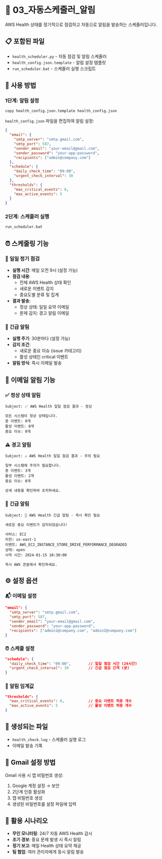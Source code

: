 # 📁 03_자동스케줄러_알림

AWS Health 상태를 정기적으로 점검하고 자동으로 알림을 발송하는 스케줄러입니다.

## 📋 포함된 파일

- `health_scheduler.py` - 자동 점검 및 알림 스케줄러
- `health_config.json.template` - 알림 설정 템플릿
- `run_scheduler.bat` - 스케줄러 실행 스크립트

## 🚀 사용 방법

### 1단계: 알림 설정
```bash
copy health_config.json.template health_config.json
```

`health_config.json` 파일을 편집하여 알림 설정:

```json
{
  "email": {
    "smtp_server": "smtp.gmail.com",
    "smtp_port": 587,
    "sender_email": "your-email@gmail.com",
    "sender_password": "your-app-password",
    "recipients": ["admin@company.com"]
  },
  "schedule": {
    "daily_check_time": "09:00",
    "urgent_check_interval": 30
  },
  "thresholds": {
    "max_critical_events": 0,
    "max_active_events": 5
  }
}
```

### 2단계: 스케줄러 실행
```bash
run_scheduler.bat
```

## ⏰ 스케줄링 기능

### 📅 **일일 정기 점검**
- **실행 시간**: 매일 오전 9시 (설정 가능)
- **점검 내용**: 
  - 전체 AWS Health 상태 확인
  - 새로운 이벤트 감지
  - 중요도별 분류 및 집계
- **결과 발송**: 
  - 정상 상태: 일일 요약 이메일
  - 문제 감지: 경고 알림 이메일

### 🚨 **긴급 알림**
- **실행 주기**: 30분마다 (설정 가능)
- **감지 조건**: 
  - 새로운 중요 이슈 (issue 카테고리)
  - 활성 상태인 critical 이벤트
- **알림 방식**: 즉시 이메일 발송

## 📧 이메일 알림 기능

### ✅ **정상 상태 알림**
```
Subject: ✅ AWS Health 일일 점검 결과 - 정상

모든 시스템이 정상 상태입니다.
총 이벤트: 0개
활성 이벤트: 0개
중요 이슈: 0개
```

### ⚠️ **경고 알림**
```
Subject: ⚠️ AWS Health 일일 점검 결과 - 주의 필요

일부 시스템에 주의가 필요합니다.
총 이벤트: 3개
활성 이벤트: 2개
중요 이슈: 0개

상세 내용을 확인하여 조치하세요.
```

### 🚨 **긴급 알림**
```
Subject: 🚨 AWS Health 긴급 알림 - 즉시 확인 필요

새로운 중요 이벤트가 감지되었습니다!

서비스: EC2
리전: us-east-1
이벤트: AWS_EC2_INSTANCE_STORE_DRIVE_PERFORMANCE_DEGRADED
상태: open
시작 시간: 2024-01-15 10:30:00

즉시 AWS 콘솔에서 확인하세요.
```

## ⚙️ 설정 옵션

### 📬 **이메일 설정**
```json
"email": {
  "smtp_server": "smtp.gmail.com",
  "smtp_port": 587,
  "sender_email": "your-email@gmail.com", 
  "sender_password": "your-app-password",
  "recipients": ["admin1@company.com", "admin2@company.com"]
}
```

### ⏰ **스케줄 설정**
```json
"schedule": {
  "daily_check_time": "09:00",        // 일일 점검 시간 (24시간)
  "urgent_check_interval": 30         // 긴급 점검 간격 (분)
}
```

### 🎯 **알림 임계값**
```json
"thresholds": {
  "max_critical_events": 0,           // 중요 이벤트 허용 개수
  "max_active_events": 5              // 활성 이벤트 허용 개수
}
```

## 📂 생성되는 파일

- `health_check.log` - 스케줄러 실행 로그
- 이메일 발송 기록

## 🔐 Gmail 설정 방법

Gmail 사용 시 앱 비밀번호 생성:
1. Google 계정 설정 → 보안
2. 2단계 인증 활성화
3. 앱 비밀번호 생성
4. 생성된 비밀번호를 설정 파일에 입력

## 🎯 활용 시나리오

- **무인 모니터링**: 24/7 자동 AWS Health 감시
- **조기 경보**: 중요 문제 발생 시 즉시 알림
- **정기 보고**: 매일 Health 상태 요약 제공
- **팀 협업**: 여러 관리자에게 동시 알림 발송